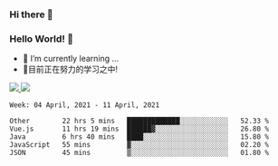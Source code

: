 ### Hi there 👋
### Hello World! 🙌

- 🌱 I’m currently learning ...
- 📖目前正在努力的学习之中!

<a href="https://github.com/anuraghazra/github-readme-stats">
  <img src="https://github-readme-stats.vercel.app/api?username=keyboardWithDream&show_icons=true&repo=github-readme-stats" />
</a>
<a href="https://github.com/anuraghazra/convoychat">
  <img src="https://github-readme-stats.vercel.app/api/top-langs/?username=keyboardWithDream&layout=compact&repo=convoychat" />
</a>



<!--START_SECTION:waka-->
```text
Week: 04 April, 2021 - 11 April, 2021

Other        22 hrs 5 mins   █████████████░░░░░░░░░░░░   52.33 % 
Vue.js       11 hrs 19 mins  ██████▓░░░░░░░░░░░░░░░░░░   26.80 % 
Java         6 hrs 40 mins   ████░░░░░░░░░░░░░░░░░░░░░   15.80 % 
JavaScript   55 mins         ▓░░░░░░░░░░░░░░░░░░░░░░░░   02.20 % 
JSON         45 mins         ▒░░░░░░░░░░░░░░░░░░░░░░░░   01.80 % 
```
<!--END_SECTION:waka-->
